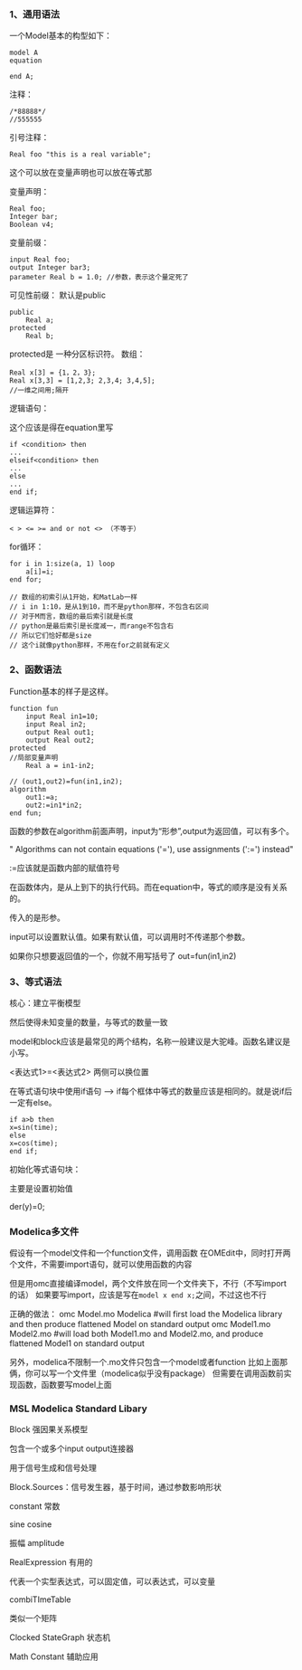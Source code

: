 ### 1、通用语法

一个Model基本的构型如下：

```modelica
model A
equation

end A;
```

注释：
```
/*88888*/
//555555
```
引号注释：
```
Real foo "this is a real variable";
```
这个可以放在变量声明也可以放在等式那

变量声明：

```
Real foo;
Integer bar;
Boolean v4;
```
变量前缀：
```
input Real foo;
output Integer bar3;
parameter Real b = 1.0; //参数，表示这个量定死了
```
可见性前缀：
默认是public

```
public 
	Real a;
protected 
	Real b;
```
protected是 一种分区标识符。
数组：

```
Real x[3] = {1，2，3};
Real x[3,3] = [1,2,3; 2,3,4; 3,4,5];
//一维之间用;隔开
```

逻辑语句：

这个应该是得在equation里写
```
if <condition> then
...
elseif<condition> then
...
else
...
end if;
```
逻辑运算符：
```
< > <= >= and or not <> （不等于）
```
for循环：
```
for i in 1:size(a, 1) loop
	a[i]=i;
end for;

// 数组的初索引从1开始，和MatLab一样
// i in 1:10，是从1到10，而不是python那样，不包含右区间
// 对于M而言，数组的最后索引就是长度
// python是最后索引是长度减一，而range不包含右
// 所以它们恰好都是size
// 这个i就像python那样，不用在for之前就有定义
```

### 2、函数语法

Function基本的样子是这样。

```modelica
function fun
	input Real in1=10;
	input Real in2;
	output Real out1;
	output Real out2;
protected
//局部变量声明
    Real a = in1-in2;
    
// (out1,out2)=fun(in1,in2);
algorithm
	out1:=a;
	out2:=in1*in2;
end fun;
```

函数的参数在algorithm前面声明，input为“形参”,output为返回值，可以有多个。

" Algorithms can not contain equations ('='), use assignments (':=') instead"

:=应该就是函数内部的赋值符号

在函数体内，是从上到下的执行代码。而在equation中，等式的顺序是没有关系的。

传入的是形参。

input可以设置默认值。如果有默认值，可以调用时不传递那个参数。

如果你只想要返回值的一个，你就不用写括号了 out=fun(in1,in2)



### 3、等式语法

核心：建立平衡模型

然后使得未知变量的数量，与等式的数量一致



model和block应该是最常见的两个结构，名称一般建议是大驼峰。函数名建议是小写。

<表达式1>=<表达式2> 两侧可以换位置

在等式语句块中使用if语句  --> if每个框体中等式的数量应该是相同的。就是说if后一定有else。

```modelica
if a>b then
x=sin(time);
else
x=cos(time);
end if;
```

初始化等式语句块：

主要是设置初始值

der(y)=0;



### Modelica多文件
假设有一个model文件和一个function文件，调用函数
在OMEdit中，同时打开两个文件，不需要import语句，就可以使用函数的内容

但是用omc直接编译model，两个文件放在同一个文件夹下，不行（不写import的话）
如果要写import，应该是写在`model x end x;`之间，不过这也不行

正确的做法：
omc Model.mo Modelica #will first load the Modelica library and then produce 
 flattened Model on standard output
omc Model1.mo Model2.mo #will load both Model1.mo and Model2.mo, and produce 
 flattened Model1 on standard output

另外，modelica不限制一个.mo文件只包含一个model或者function
比如上面那俩，你可以写一个文件里（modelica似乎没有package）
但需要在调用函数前实现函数，函数要写model上面

### MSL Modelica Standard Libary

Block 强因果关系模型

包含一个或多个input output连接器

用于信号生成和信号处理

Block.Sources：信号发生器，基于时间，通过参数影响形状

constant 常数

sine cosine

振幅 amplitude

RealExpression 有用的

代表一个实型表达式，可以固定值，可以表达式，可以变量

combiTImeTable

类似一个矩阵

Clocked StateGraph 状态机

Math Constant 辅助应用
